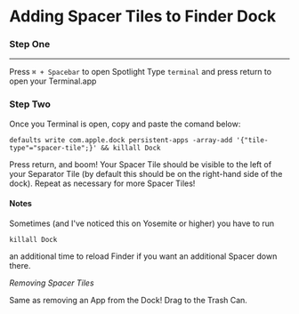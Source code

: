 # Adding Spacer Tiles to Finder Dock

### Step One
-----

Press `⌘ + Spacebar` to open Spotlight
Type `terminal` and press return to open your Terminal.app

### Step Two


Once you Terminal is open, copy and paste the comand below:

`defaults write com.apple.dock persistent-apps -array-add '{"tile-type"="spacer-tile";}' && killall Dock`

Press return, and boom! Your Spacer Tile should be visible to the left of your Separator Tile (by default this should be on the right-hand side of the dock). Repeat as necessary for more Spacer Tiles! 


#### Notes

Sometimes (and I've noticed this on Yosemite or higher) you have to run

`killall Dock`

an additional time to reload Finder if you want an additional Spacer down there.

_Removing Spacer Tiles_

Same as removing an App from the Dock! Drag to the Trash Can. 
